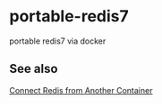 # portable-redis7
portable redis7 via docker

## See also

[Connect Redis from Another Container](https://dev.to/serhatteker/connect-redis-from-another-container-2pbp)